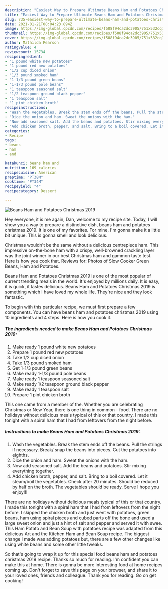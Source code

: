 ```yaml
---
description: "Easiest Way to Prepare Ultimate Beans Ham and Potatoes Christmas 2019"
title: "Easiest Way to Prepare Ultimate Beans Ham and Potatoes Christmas 2019"
slug: 735-easiest-way-to-prepare-ultimate-beans-ham-and-potatoes-christmas-2019
date: 2021-01-21T08:04:23.894Z
image: https://img-global.cpcdn.com/recipes/f508f94ca2dc3905/751x532cq70/beans-ham-and-potatoes-christmas-2019-recipe-main-photo.jpg
thumbnail: https://img-global.cpcdn.com/recipes/f508f94ca2dc3905/751x532cq70/beans-ham-and-potatoes-christmas-2019-recipe-main-photo.jpg
cover: https://img-global.cpcdn.com/recipes/f508f94ca2dc3905/751x532cq70/beans-ham-and-potatoes-christmas-2019-recipe-main-photo.jpg
author: Mathilda Pearson
ratingvalue: 4
reviewcount: 15734
recipeingredient:
- "1 pound white new potatoes"
- "1 pound red new potatoes"
- "1/2 cup diced onion"
- "1/3 pound smoked ham"
- "1-1/3 pound green beans"
- "1-1/3 pound pole beans"
- "1 teaspoon seasoned salt"
- "1/2 teaspoon ground black pepper"
- "1 teaspoon salt"
- "1 pint chicken broth"
recipeinstructions:
- "Wash the vegetables. Break the stem ends off the beans. Pull the strings if necessary. Break/ snap the beans into pieces. Cut the potatoes into eighths."
- "Dice the onion and ham. Sweat the onions with the ham."
- "Now add seasoned salt. Add the beans and potatoes. Stir mixing everything together."
- "Add chicken broth, pepper, and salt. Bring to a boil covered. Let it steam/boil the vegetables. Check after 20 minutes. Should be reduced by half on the broth. The vegetables should be ready. Serve I hope you enjoy!!!"
categories:
- Recipe
tags:
- beans
- ham
- and

katakunci: beans ham and 
nutrition: 169 calories
recipecuisine: American
preptime: "PT38M"
cooktime: "PT34M"
recipeyield: "4"
recipecategory: Dessert

---
```



![Beans Ham and Potatoes Christmas 2019](https://img-global.cpcdn.com/recipes/f508f94ca2dc3905/751x532cq70/beans-ham-and-potatoes-christmas-2019-recipe-main-photo.jpg)

Hey everyone, it is me again, Dan, welcome to my recipe site. Today, I will show you a way to prepare a distinctive dish, beans ham and potatoes christmas 2019. It is one of my favorites. For mine, I'm gonna make it a little bit unique. This is gonna smell and look delicious.

Christmas wouldn&#39;t be the same without a delicious centrepiece ham. This impressive on-the-bone ham with a crispy, well-browned crackling layer was the joint winner in our best Christmas ham and gammon taste test. Here is how you cook that. Reviews for: Photos of Slow Cooker Green Beans, Ham and Potatoes.

Beans Ham and Potatoes Christmas 2019 is one of the most popular of current trending meals in the world. It's enjoyed by millions daily. It is easy, it is quick, it tastes delicious. Beans Ham and Potatoes Christmas 2019 is something which I have loved my whole life. They're nice and they look fantastic.


To begin with this particular recipe, we must first prepare a few components. You can have beans ham and potatoes christmas 2019 using 10 ingredients and 4 steps. Here is how you cook it.

<!--inarticleads1-->

##### The ingredients needed to make Beans Ham and Potatoes Christmas 2019:

1. Make ready 1 pound white new potatoes
1. Prepare 1 pound red new potatoes
1. Take 1/2 cup diced onion
1. Take 1/3 pound smoked ham
1. Get 1-1/3 pound green beans
1. Make ready 1-1/3 pound pole beans
1. Make ready 1 teaspoon seasoned salt
1. Make ready 1/2 teaspoon ground black pepper
1. Make ready 1 teaspoon salt
1. Prepare 1 pint chicken broth


This one came from a member of the. Whether you are celebrating Christmas or New Year, there is one thing in common - food. There are no holidays without delicious meals typical of this or that country. I made this tonight with a spiral ham that I had from leftovers from the night before. 

<!--inarticleads2-->

##### Instructions to make Beans Ham and Potatoes Christmas 2019:

1. Wash the vegetables. Break the stem ends off the beans. Pull the strings if necessary. Break/ snap the beans into pieces. Cut the potatoes into eighths.
1. Dice the onion and ham. Sweat the onions with the ham.
1. Now add seasoned salt. Add the beans and potatoes. Stir mixing everything together.
1. Add chicken broth, pepper, and salt. Bring to a boil covered. Let it steam/boil the vegetables. Check after 20 minutes. Should be reduced by half on the broth. The vegetables should be ready. Serve I hope you enjoy!!!


There are no holidays without delicious meals typical of this or that country. I made this tonight with a spiral ham that I had from leftovers from the night before. I skipped the chicken broth and just went with potatoes, green beans, ham using spiral pieces and cubed parts off the bone and used a large sweet onion and just a hint of salt and pepper and served it with swee. This Ham Potato and Bean Soup with potatoes recipe was adapted from this delicious Art and the Kitchen Ham and Bean Soup recipe. The biggest change I made was adding potatoes but, there are a few other changes like using white beans and some other little tweaks. 

So that's going to wrap it up for this special food beans ham and potatoes christmas 2019 recipe. Thanks so much for reading. I'm confident you can make this at home. There is gonna be more interesting food at home recipes coming up. Don't forget to save this page on your browser, and share it to your loved ones, friends and colleague. Thank you for reading. Go on get cooking!
